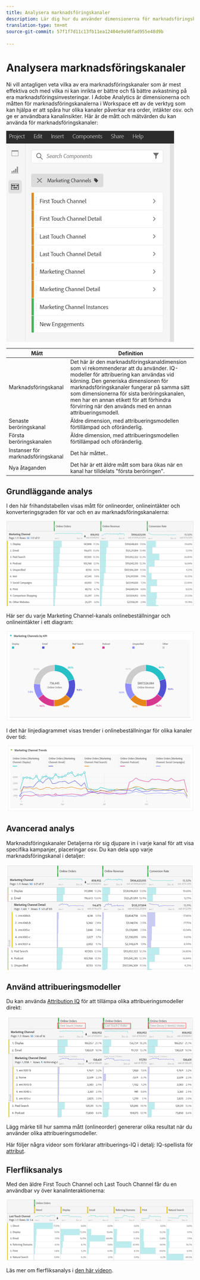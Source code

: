 ```yaml
---
title: Analysera marknadsföringskanaler
description: Lär dig hur du använder dimensionerna för marknadsföringskanaler i arbetsytan.
translation-type: tm+mt
source-git-commit: 57f1f7d11c13fb11ea12404e9a98fad955e48d9b

---
```



# Analysera marknadsföringskanaler

Ni vill antagligen veta vilka av era marknadsföringskanaler som är mest effektiva och med vilka ni kan inrikta er bättre och få bättre avkastning på era marknadsföringsinvesteringar. I Adobe Analytics är dimensionerna och måtten för marknadsföringskanalerna i Workspace ett av de verktyg som kan hjälpa er att spåra hur olika kanaler påverkar era order, intäkter osv. och ge er användbara kanalinsikter. Här är de mått och mätvärden du kan använda för marknadsföringskanaler:

![](assets/mc-dims.png)

| Mått | Definition |
|---|---|
| Marknadsföringskanal | Det här är den marknadsföringskanaldimension som vi rekommenderar att du använder. IQ-modeller för attribuering kan användas vid körning. Den generiska dimensionen för marknadsföringskanaler fungerar på samma sätt som dimensionerna för sista beröringskanalen, men har en annan etikett för att förhindra förvirring när den används med en annan attribueringsmodell. |
| Senaste beröringskanal | Äldre dimension, med attribueringsmodellen förtillämpad och oföränderlig. |
| Första beröringskanalen | Äldre dimension, med attribueringsmodellen förtillämpad och oföränderlig. |
| Instanser för marknadsföringskanal | Det här måttet.. |
| Nya åtaganden | Det här är ett äldre mått som bara ökas när en kanal har tilldelats &quot;första beröringen&quot;. |

## Grundläggande analys

I den här frihandstabellen visas mått för onlineorder, onlineintäkter och konverteringsgraden för var och en av marknadsföringskanalerna:

![](assets/mc-viz1.png)

Här ser du varje Marketing Channel-kanals onlinebeställningar och onlineintäkter i ett diagram:

![](assets/mc-viz2.png)

I det här linjediagrammet visas trender i onlinebeställningar för olika kanaler över tid:

![](assets/mc-viz3.png)

## Avancerad analys

Marknadsföringskanaler Detaljerna rör sig djupare in i varje kanal för att visa specifika kampanjer, placeringar osv. Du kan dela upp varje marknadsföringskanal i detaljer:

![](assets/mc-viz4.png)

## Använd attribueringsmodeller

Du kan använda [Attribution IQ](https://docs.adobe.com/content/help/en/analytics/analyze/analysis-workspace/panels/attribution/use-attribution.html) för att tillämpa olika attribueringsmodeller direkt:

![](assets/mc-viz5.png)

Lägg märke till hur samma mått (onlineorder) genererar olika resultat när du använder olika attribueringsmodeller.

Här följer några videor som förklarar attribuerings-IQ i detalj: IQ-spellista för [attribut](https://www.youtube.com/playlist?list=PL2tCx83mn7GuDzYEZ8jQlaScruZr3tBTR).

## Flerfliksanalys

Med den äldre First Touch Channel och Last Touch Channel får du en användbar vy över kanalinteraktionerna:

![](assets/mc-viz6.png)

Läs mer om flerfliksanalys i [den här videon](https://www.youtube.com/watch?v=M3EOdONa-3E).